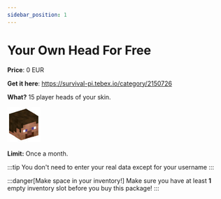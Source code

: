 ```yaml
---
sidebar_position: 1
---
```


# Your Own Head For Free

**Price**: 0 EUR

**Get it here**: https://survival-pi.tebex.io/category/2150726

**What?** 15 player heads of your skin.

![alt text](71a4c7c34ed021b6aa1172f8ccfbd974a8db8125.jpg)

**Limit:** Once a month.

:::tip
You don't need to enter your real data except for your username
:::

:::danger[Make space in your inventory!]
Make sure you have at least **1** empty inventory slot before you buy this package!
:::